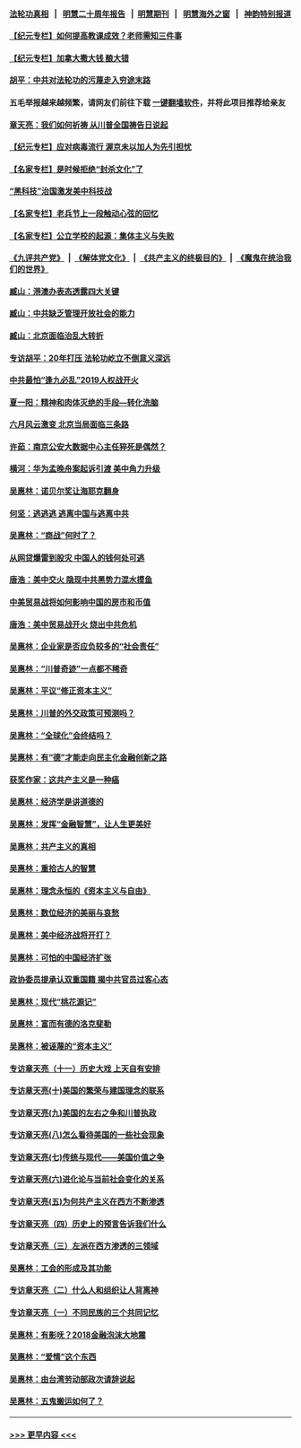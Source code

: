 #### [法轮功真相](https://github.com/gfw-breaker/truth/blob/master/README.md?t=0) &nbsp;&nbsp;|&nbsp;&nbsp; [明慧二十周年报告](https://github.com/gfw-breaker/mh-reports/blob/master/README.md?t=0) &nbsp;&nbsp;|&nbsp;&nbsp;[明慧期刊](https://github.com/gfw-breaker/mh-qikan) &nbsp;&nbsp;|&nbsp;&nbsp; [明慧海外之窗](https://github.com/gfw-breaker/mh-news/blob/master/README.md?t=0) &nbsp;&nbsp;|&nbsp;&nbsp; [神韵特别报道](https://github.com/gfw-breaker/mh-news/blob/master/shenyun.md?t=0)
#### [【纪元专栏】如何提高教课成效？老师需知三件事](../pages/nsc423/n12417848.md?t=06271751) 
#### [【纪元专栏】加拿大撒大钱 酿大错](../pages/nsc423/n12406564.md?t=06271751) 
#### [胡平：中共对法轮功的污蔑走入穷途末路](../pages/nsc423/n12266737.md?t=06271751) 
#### 五毛举报越来越频繁，请网友们前往下载 [一键翻墙软件](https://github.com/gfw-breaker/ssr-accounts)，并将此项目推荐给亲友
#### [章天亮：我们如何祈祷 从川普全国祷告日说起](../pages/nsc423/n11944627.md?t=06271751) 
#### [【纪元专栏】应对病毒流行 渥京未以加人为先引担忧](../pages/nsc423/n11875714.md?t=06271751) 
#### [【名家专栏】是时候拒绝“封杀文化”了](../pages/nsc423/n11814093.md?t=06271751) 
#### [“黑科技”治国激发美中科技战](../pages/nsc423/n11638056.md?t=06271751) 
#### [【名家专栏】老兵节上一段触动心弦的回忆](../pages/nsc423/n11646016.md?t=06271751) 
#### [【名家专栏】公立学校的起源：集体主义与失败](../pages/nsc423/n11601833.md?t=06271751) 
#### [《九评共产党》](https://github.com/begood0513/9ping.md/blob/master/README.md) &nbsp;|&nbsp; [《解体党文化》](../../../../jtdwh.md/blob/master/README.md)  &nbsp;|&nbsp; [《共产主义的终极目的》](../../../../gczydzjmd.md/blob/master/README.md) &nbsp;|&nbsp; [《魔鬼在统治我们的世界》](../../../../mgztzwmdsj.md/blob/master/README.md) 
#### [臧山：港澳办表态透露四大关键](../pages/nsc423/n11421628.md?t=06271751) 
#### [臧山：中共缺乏管理开放社会的能力](../pages/nsc423/n11407457.md?t=06271751) 
#### [臧山：北京面临治乱大转折](../pages/nsc423/n11406895.md?t=06271751) 
#### [专访胡平：20年打压 法轮功屹立不倒意义深远](../pages/nsc423/n11398800.md?t=06271751) 
#### [中共最怕“逢九必乱”2019人权战开火](../pages/nsc423/n11385248.md?t=06271751) 
#### [夏一阳：精神和肉体灭绝的手段—转化洗脑](../pages/nsc423/n11368250.md?t=06271751) 
#### [六月风云激变 北京当局面临三条路](../pages/nsc423/n11313668.md?t=06271751) 
#### [许茹：南京公安大数据中心主任猝死是偶然？](../pages/nsc423/n11064744.md?t=06271751) 
#### [横河：华为孟晚舟案起诉引渡 美中角力升级](../pages/nsc423/n11027230.md?t=06271751) 
#### [吴惠林：诺贝尔奖让海耶克翻身](../pages/nsc423/n10890049.md?t=06271751) 
#### [何坚：逃逃逃 逃离中国与逃离中共](../pages/nsc423/n10592891.md?t=06271751) 
#### [吴惠林：“商战”何时了？](../pages/nsc423/n10573558.md?t=06271751) 
#### [从网贷爆雷到股灾 中国人的钱何处可逃](../pages/nsc423/n10572800.md?t=06271751) 
#### [唐浩：美中交火 隐现中共黑势力混水摸鱼](../pages/nsc423/n10544040.md?t=06271751) 
#### [中美贸易战将如何影响中国的房市和币值](../pages/nsc423/n10543697.md?t=06271751) 
#### [唐浩：美中贸易战开火 烧出中共危机](../pages/nsc423/n10540126.md?t=06271751) 
#### [吴惠林：企业家是否应负较多的“社会责任”](../pages/nsc423/n10535022.md?t=06271751) 
#### [吴惠林：“川普奇迹”一点都不稀奇](../pages/nsc423/n10512808.md?t=06271751) 
#### [吴惠林：平议“修正资本主义”](../pages/nsc423/n10495724.md?t=06271751) 
#### [吴惠林：川普的外交政策可预测吗？](../pages/nsc423/n10462387.md?t=06271751) 
#### [吴惠林：“全球化”会终结吗？](../pages/nsc423/n10452838.md?t=06271751) 
#### [吴惠林：有“德”才能走向民主化金融创新之路](../pages/nsc423/n10432292.md?t=06271751) 
#### [获奖作家：这共产主义是一种癌](../pages/nsc423/n10431541.md?t=06271751) 
#### [吴惠林：经济学是讲道德的](../pages/nsc423/n10398014.md?t=06271751) 
#### [吴惠林：发挥“金融智慧”，让人生更美好](../pages/nsc423/n10375019.md?t=06271751) 
#### [吴惠林：共产主义的真相](../pages/nsc423/n10351394.md?t=06271751) 
#### [吴惠林：重拾古人的智慧](../pages/nsc423/n10337691.md?t=06271751) 
#### [吴惠林：理念永恒的《资本主义与自由》](../pages/nsc423/n10316274.md?t=06271751) 
#### [吴惠林：数位经济的美丽与哀愁](../pages/nsc423/n10292946.md?t=06271751) 
#### [吴惠林：美中经济战将开打？](../pages/nsc423/n10258825.md?t=06271751) 
#### [吴惠林：可怕的中国经济扩张](../pages/nsc423/n10219147.md?t=06271751) 
#### [政协委员提承认双重国籍 揭中共官员过客心态](../pages/nsc423/n10208809.md?t=06271751) 
#### [吴惠林：现代“桃花源记”](../pages/nsc423/n10185234.md?t=06271751) 
#### [吴惠林：富而有德的洛克斐勒](../pages/nsc423/n10142264.md?t=06271751) 
#### [吴惠林：被诬蔑的“资本主义”](../pages/nsc423/n10124816.md?t=06271751) 
#### [专访章天亮（十一）历史大戏 上天自有安排](../pages/nsc423/n10094905.md?t=06271751) 
#### [专访章天亮(十)美国的繁荣与建国理念的联系](../pages/nsc423/n10094899.md?t=06271751) 
#### [专访章天亮(九)美国的左右之争和川普执政](../pages/nsc423/n10094889.md?t=06271751) 
#### [专访章天亮(八)怎么看待美国的一些社会现象](../pages/nsc423/n10094857.md?t=06271751) 
#### [专访章天亮(七)传统与现代——美国价值之争](../pages/nsc423/n10093140.md?t=06271751) 
#### [专访章天亮(六)进化论与当前社会变化的关系](../pages/nsc423/n10092036.md?t=06271751) 
#### [专访章天亮(五)为何共产主义在西方不断渗透](../pages/nsc423/n10083620.md?t=06271751) 
#### [专访章天亮（四）历史上的预言告诉我们什么](../pages/nsc423/n10083606.md?t=06271751) 
#### [专访章天亮（三）左派在西方渗透的三领域](../pages/nsc423/n10081115.md?t=06271751) 
#### [吴惠林：工会的形成及其功能](../pages/nsc423/n10080633.md?t=06271751) 
#### [专访章天亮（二）什么人和组织让人背离神](../pages/nsc423/n10076637.md?t=06271751) 
#### [专访章天亮（一）不同民族的三个共同记忆](../pages/nsc423/n10074188.md?t=06271751) 
#### [吴惠林：有影呒？2018金融泡沫大地震](../pages/nsc423/n10040534.md?t=06271751) 
#### [吴惠林：“爱情”这个东西](../pages/nsc423/n10019423.md?t=06271751) 
#### [吴惠林：由台湾劳动部政次请辞说起](../pages/nsc423/n9979679.md?t=06271751) 
#### [吴惠林：五鬼搬运如何了？](../pages/nsc423/n9925338.md?t=06271751) 

----
#### [ >>> 更早内容 <<< ](../indexes/nsc423-earlier.md)
